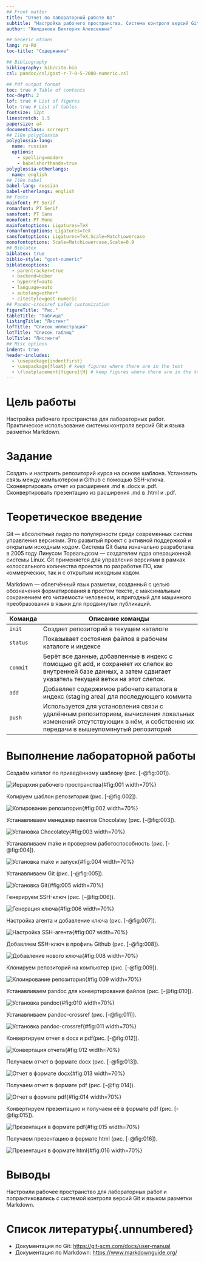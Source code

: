 ```yaml
---
## Front matter
title: "Отчет по лабораторной работе №1"
subtitle: "Настройка рабочего пространства. Система контроля версий Git. Язык разметки Markdown."
author: "Желдакова Виктория Алексеевна"

## Generic otions
lang: ru-RU
toc-title: "Содержание"

## Bibliography
bibliography: bib/cite.bib
csl: pandoc/csl/gost-r-7-0-5-2008-numeric.csl

## Pdf output format
toc: true # Table of contents
toc-depth: 2
lof: true # List of figures
lot: true # List of tables
fontsize: 12pt
linestretch: 1.5
papersize: a4
documentclass: scrreprt
## I18n polyglossia
polyglossia-lang:
  name: russian
  options:
	- spelling=modern
	- babelshorthands=true
polyglossia-otherlangs:
  name: english
## I18n babel
babel-lang: russian
babel-otherlangs: english
## Fonts
mainfont: PT Serif
romanfont: PT Serif
sansfont: PT Sans
monofont: PT Mono
mainfontoptions: Ligatures=TeX
romanfontoptions: Ligatures=TeX
sansfontoptions: Ligatures=TeX,Scale=MatchLowercase
monofontoptions: Scale=MatchLowercase,Scale=0.9
## Biblatex
biblatex: true
biblio-style: "gost-numeric"
biblatexoptions:
  - parentracker=true
  - backend=biber
  - hyperref=auto
  - language=auto
  - autolang=other*
  - citestyle=gost-numeric
## Pandoc-crossref LaTeX customization
figureTitle: "Рис."
tableTitle: "Таблица"
listingTitle: "Листинг"
lofTitle: "Список иллюстраций"
lotTitle: "Список таблиц"
lolTitle: "Листинги"
## Misc options
indent: true
header-includes:
  - \usepackage{indentfirst}
  - \usepackage{float} # keep figures where there are in the text
  - \floatplacement{figure}{H} # keep figures where there are in the text
---
```


# Цель работы

Настройка рабочего пространства для лабораторных работ. Практическое использование системы контроля версий Git и языка разметки Markdown.

# Задание

Создать и настроить репозиторий курса на основе шаблона. Установить связь между компьютером и Github с помощью SSH-ключа. Сконвертировать отчет из расширения .md в .docx и .pdf. Сконвертировать презентацию из расширения .md в .html и .pdf.

# Теоретическое введение

Git — абсолютный лидер по популярности среди современных систем управления версиями. Это развитый проект с активной поддержкой и открытым исходным кодом. Система Git была изначально разработана в 2005 году Линусом Торвальдсом — создателем ядра операционной системы Linux. Git применяется для управления версиями в рамках колоссального количества проектов по разработке ПО, как коммерческих, так и с открытым исходным кодом.

Markdown — облегчённый язык разметки, созданный с целью обозначения форматирования в простом тексте, с максимальным сохранением его читаемости человеком, и пригодный для машинного преобразования в языки для продвинутых публикаций.


| Команда | Описание команды                                                                                                          |
|--------------|----------------------------------------------------------------------------------------------------------------------------|
| `init`          | Создает репозиторий в текущем каталоге                                                                 |
| `status `      | Показывает состояния файлов в рабочем каталоге и индексе     |
| `commit`       | Берёт все данные, добавленные в индекс с помощью git add, и сохраняет их слепок во внутренней базе данных, а затем сдвигает указатель текущей ветки на этот слепок.         |
| `add`      | Добавляет содержимое рабочего каталога в индекс (staging area) для последующего коммита |
| `push`     | Используется для установления связи с удалённым репозиторием, вычисления локальных изменений отсутствующих в нём, и собственно их передачи в вышеупомянутый репозиторий                                         |

# Выполнение лабораторной работы

Создаём каталог по приведённому шаблону (рис. [-@fig:001]).

![Иерархия рабочего пространства](image/1.png){#fig:001 width=70%}

Копируем шаблон репозитория (рис. [-@fig:002]).

![Копирование репозитория](image/2.png){#fig:002 width=70%}

Устанавливаем менеджер пакетов Chocolatey (рис. [-@fig:003]).

![Установка Chocolatey](image/3.png){#fig:003 width=70%}

Устанавливаем make и проверяем работоспособность (рис. [-@fig:004]).

![Установка make и запуск](image/4.png){#fig:004 width=70%}

Устанавливаем Git (рис. [-@fig:005]).

![Установка Git](image/5.png){#fig:005 width=70%}

Генерируем SSH-ключ (рис. [-@fig:006]).

![Генерация ключа](image/6.png){#fig:006 width=70%}

Настройка агента и добавление ключа (рис. [-@fig:007]).

![Настройка SSH-агента](image/7.png){#fig:007 width=70%}

Добавляем SSH-ключ в профиль Github (рис. [-@fig:008]).

![Добавление нового ключа](image/8.png){#fig:008 width=70%}

Клонируем репозиторий на компьютер (рис. [-@fig:009]).

![Клоинрование репозитория](image/10.png){#fig:009 width=70%}

Устанавливаем pandoc для конвертирования файлов (рис. [-@fig:010]).

![Установка pandoc](image/11.png){#fig:010 width=70%}

Устанавливаем pandoc-crossref (рис. [-@fig:011]).

![Установка pandoc-crossref](image/12.png){#fig:011 width=70%}

Конвертируем отчет в docx и pdf(рис. [-@fig:012]).

![Конвертация отчета](image/13.png){#fig:012 width=70%}

Получаем отчет в формате docx (рис. [-@fig:013]).

![Отчет в формате docx](image/14.png){#fig:013 width=70%}

Получаем отчет в формате pdf (рис. [-@fig:014]).

![Отчет в формате pdf](image/15.png){#fig:014 width=70%}

Конвертируем презентацию и получаем её в формате pdf (рис. [-@fig:015]).

![Презентация в формате pdf](image/16.png){#fig:015 width=70%}

Получаем презентацию в формате html (рис. [-@fig:016]).

![Презентация в формате html](image/17.png){#fig:016 width=70%}

# Выводы

Настроили рабочее пространство для лабораторных работ и попрактиковались с системой контроля версий Git и языком разметки Markdown.

# Список литературы{.unnumbered}

- Документация по Git: https://git-scm.com/docs/user-manual
- Документация по Markdown: https://www.markdownguide.org/

